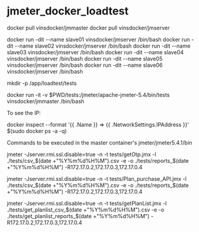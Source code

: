 # jmeter_docker_loadtest


docker pull vinsdocker/jmmaster
docker pull vinsdocker/jmserver


docker run -dit --name slave01 vinsdocker/jmserver /bin/bash
docker run -dit --name slave02 vinsdocker/jmserver /bin/bash
docker run -dit --name slave03 vinsdocker/jmserver /bin/bash
docker run -dit --name slave04 vinsdocker/jmserver /bin/bash
docker run -dit --name slave05 vinsdocker/jmserver /bin/bash
docker run -dit --name slave06 vinsdocker/jmserver /bin/bash

mkdir -p /app/loadtest/tests

docker run -it -v $PWD/tests:/jmeter/apache-jmeter-5.4/bin/tests vinsdocker/jmmaster /bin/bash


To see the IP:

docker inspect --format '{{ .Name }} => {{ .NetworkSettings.IPAddress }}' $(sudo docker ps -a -q)


Commands to be executed in the master container's jmeter/jmeter5.4.1/bin

jmeter -Jserver.rmi.ssl.disable=true -n -t tests/getOtp.jmx -l ./tests/csv_$(date +"%Y%m%d%H%M").csv -e -o ./tests/reports_$(date +"%Y%m%d%H%M") -R172.17.0.2,172.17.0.3,172.17.0.4

jmeter -Jserver.rmi.ssl.disable=true -n -t tests/Plan_purchase_API.jmx -l ./tests/csv_$(date +"%Y%m%d%H%M").csv -e -o ./tests/reports_$(date +"%Y%m%d%H%M") -R172.17.0.2,172.17.0.3,172.17.0.4





jmeter -Jserver.rmi.ssl.disable=true -n -t tests/getPlanList.jmx -l ./tests/get_planlist_csv_$(date +"%Y%m%d%H%M").csv -e -o ./tests/get_planlist_reports_$(date +"%Y%m%d%H%M") -R172.17.0.2,172.17.0.3,172.17.0.4





